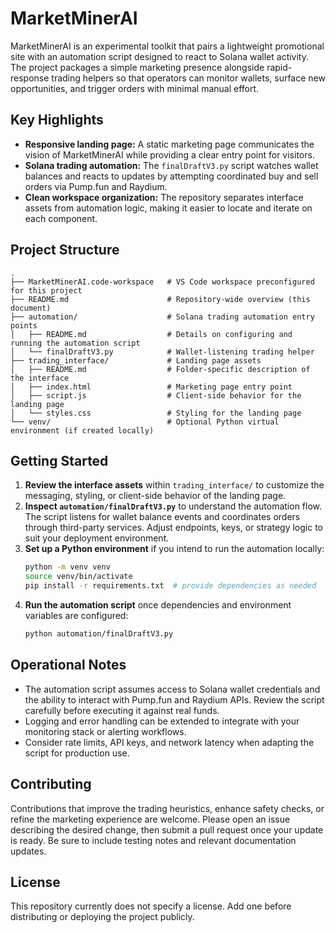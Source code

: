 # MarketMinerAI

MarketMinerAI is an experimental toolkit that pairs a lightweight promotional site with an automation script designed to react to
Solana wallet activity. The project packages a simple marketing presence alongside rapid-response trading helpers so that
operators can monitor wallets, surface new opportunities, and trigger orders with minimal manual effort.

## Key Highlights

- **Responsive landing page:** A static marketing page communicates the vision of MarketMinerAI while providing a clear entry point for visitors.
- **Solana trading automation:** The `finalDraftV3.py` script watches wallet balances and reacts to updates by attempting coordinated buy and sell orders via Pump.fun and Raydium.
- **Clean workspace organization:** The repository separates interface assets from automation logic, making it easier to locate and iterate on each component.

## Project Structure

```
.
├── MarketMinerAI.code-workspace   # VS Code workspace preconfigured for this project
├── README.md                      # Repository-wide overview (this document)
├── automation/                    # Solana trading automation entry points
│   ├── README.md                  # Details on configuring and running the automation script
│   └── finalDraftV3.py            # Wallet-listening trading helper
├── trading_interface/             # Landing page assets
│   ├── README.md                  # Folder-specific description of the interface
│   ├── index.html                 # Marketing page entry point
│   ├── script.js                  # Client-side behavior for the landing page
│   └── styles.css                 # Styling for the landing page
└── venv/                          # Optional Python virtual environment (if created locally)
```

## Getting Started

1. **Review the interface assets** within `trading_interface/` to customize the messaging, styling, or client-side behavior of the landing page.
2. **Inspect `automation/finalDraftV3.py`** to understand the automation flow. The script listens for wallet balance events and coordinates orders through third-party services. Adjust endpoints, keys, or strategy logic to suit your deployment environment.
3. **Set up a Python environment** if you intend to run the automation locally:
   ```bash
   python -m venv venv
   source venv/bin/activate
   pip install -r requirements.txt  # provide dependencies as needed
   ```
4. **Run the automation script** once dependencies and environment variables are configured:
   ```bash
   python automation/finalDraftV3.py
   ```

## Operational Notes

- The automation script assumes access to Solana wallet credentials and the ability to interact with Pump.fun and Raydium APIs. Review the script carefully before executing it against real funds.
- Logging and error handling can be extended to integrate with your monitoring stack or alerting workflows.
- Consider rate limits, API keys, and network latency when adapting the script for production use.

## Contributing

Contributions that improve the trading heuristics, enhance safety checks, or refine the marketing experience are welcome. Please open an issue describing the desired change, then submit a pull request once your update is ready. Be sure to include testing notes and relevant documentation updates.

## License

This repository currently does not specify a license. Add one before distributing or deploying the project publicly.
